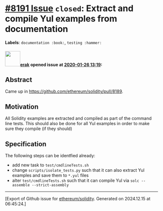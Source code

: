 # [\#8191 Issue](https://github.com/ethereum/solidity/issues/8191) `closed`: Extract and compile Yul examples from documentation
**Labels**: `documentation :book:`, `testing :hammer:`


#### <img src="https://avatars.githubusercontent.com/u/20012009?u=61e903cf16bc5f3353db1d571401e2e71b6f61ed&v=4" width="50">[erak](https://github.com/erak) opened issue at [2020-01-26 13:19](https://github.com/ethereum/solidity/issues/8191):

## Abstract

Came up in https://github.com/ethereum/solidity/pull/8189.

## Motivation

All Solidity examples are extracted and compiled as part of the command line tests. This should also be done for all Yul examples in order to make sure they compile (if they should)

## Specification

The following steps can be identfied already:
- add new task to `test/cmdlineTests.sh`
- change `scripts/isolate_tests.py` such that it can also extract Yul examples and save them to `*.yul` files
- alter `test/cmdlineTests.sh` such that it can compile Yul via `solc --assemble --strict-assembly`






-------------------------------------------------------------------------------



[Export of Github issue for [ethereum/solidity](https://github.com/ethereum/solidity). Generated on 2024.12.15 at 06:45:24.]
